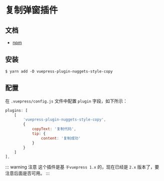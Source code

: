 # 复制弹窗插件

## 文档

* [npm](https://www.npmjs.com/package/vuepress-plugin-nuggets-style-copy)

## 安装

```shell
$ yarn add -D vuepress-plugin-nuggets-style-copy
```

## 配置

在 `.vuepress/config.js` 文件中配置 `plugin` 字段，如下所示：

```javascript
plugins: [
    [
        'vuepress-plugin-nuggets-style-copy',
        {
            copyText: '复制代码',
            tip: {
                content: '复制成功'
            }
        }
    ]
],
```

::: warning 注意
这个插件是基 `于vuepress 1.x` 的，现在已经是 `2.x` 版本了，要注意后面是否可用。
:::
